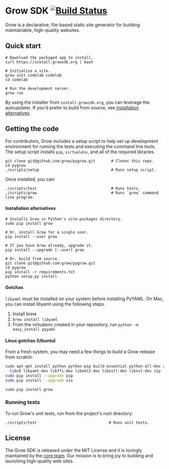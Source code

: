 # Grow SDK [![Build Status](https://travis-ci.org/grow/grow.png?branch=master)](https://travis-ci.org/grow/grow)

Grow is a declarative, file-based static site generator for building maintainable, high-quality websites.

## Quick start

```
# Download the packaged app to install.
curl https://install.growsdk.org | bash

# Initialize a site.
grow init codelab codelab
cd codelab

# Run the development server.
grow run
```

By using the installer from `install.growsdk.org`, you can leverage the autoupdater. If you'd prefer to build from source, see [installation alternatives](#installation-alternatives).

## Getting the code

For contributors, Grow includes a setup script to help set up development environment for running the tests and executing the command line tools. The setup script installs `pip`, `virtualenv`, and all of the required libraries.

    git clone git@github.com:grow/pygrow.git       # Clones this repo.
    cd pygrow
    ./scripts/setup                                # Runs setup script.

Once installed, you can:

    ./scripts/test                                 # Runs tests.
    ./scripts/grow                                 # Runs `grow` command line program.

#### Installation alternatives

    # Installs Grow in Python's site-packages directory.
    sudo pip install grow

    # Or, install Grow for a single user.
    pip install --user grow

    # If you have Grow already, upgrade it.
    pip install --upgrade [--user] grow

    # Or, build from source.
    git clone git@github.com:grow/pygrow.git
    cd pygrow
    pip install -r requirements.txt
    python setup.py install

#### Gotchas

`libyaml` must be installed on your system before installing PyYAML. On Mac, you can install libyaml using the following steps.

1. Install brew
2. `brew install libyaml`
3. From the virtualenv created in your repository, run `python -m easy_install pyyaml`

#### Linux gotchas (Ubuntu)

From a fresh system, you may need a few things to build a Grow release from scratch:

```bash
sudo apt-get install python python-pip build-essential python-all-dev zip \
  libc6 libyaml-dev libffi-dev libxml2-dev libxslt-dev libssl-dev zip
sudo pip install --upgrade pip
sudo pip install --upgrade six

sudo pip install grow
```

### Running tests

To run Grow's unit tests, run from the project's root directory:

    ./scripts/test                                # Runs unit tests.

## License

The Grow SDK is released under the MIT License and it is lovingly maintained by the [core team](https://github.com/grow/pygrow/blob/master/LICENSE). Our mission is to bring joy to building and launching high-quality web sites.
